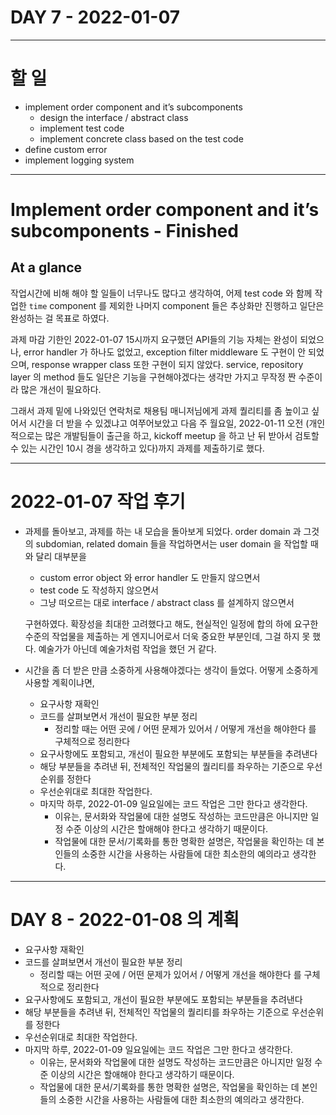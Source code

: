 # DAY 7 - 2022-01-07

---

# 할 일
- implement order component and it’s subcomponents
    - design the interface / abstract class
    - implement test code
    - implement concrete class based on the test code
- define custom error
- implement logging system

---

# Implement order component and it’s subcomponents - Finished
    
## At a glance

작업시간에 비해 해야 할 일들이 너무나도 많다고 생각하여, 어제 test code 와 함께 작업한 `time` component 를 제외한 나머지 component 들은 추상화만 진행하고 일단은 완성하는 걸 목표로 하였다. 

과제 마감 기한인 2022-01-07 15시까지 요구했던 API들의 기능 자체는 완성이 되었으나, error handler 가 하나도 없었고, exception filter middleware 도 구현이 안 되었으며, response wrapper class 또한 구현이 되지 않았다. service, repository layer 의 method 들도 일단은 기능을 구현해야겠다는 생각만 가지고 무작정 짠 수준이라 많은 개선이 필요하다. 

그래서 과제 밑에 나와있던 연락처로 채용팀 매니저님에게 과제 퀄리티를 좀 높이고 싶어서 시간을 더 받을 수 있겠냐고 여쭈어보았고 다음 주 월요일, 2022-01-11 오전 (개인적으로는 많은 개발팀들이 출근을 하고, kickoff meetup 을 하고 난 뒤 받아서 검토할 수 있는 시간인 10시 경을 생각하고 있다)까지 과제를 제출하기로 했다. 
    

---


# 2022-01-07 작업 후기

- 과제를 돌아보고, 과제를 하는 내 모습을 돌아보게 되었다. order domain 과 그것의 subdomian, related domain 들을 작업하면서는 user domain 을 작업할 때와 달리 대부분을
    - custom error object 와 error handler 도 만들지 않으면서
    - test code 도 작성하지 않으면서
    - 그냥 떠오르는 대로 interface / abstract class 를 설계하지 않으면서
    
    구현하였다. 확장성을 최대한 고려했다고 해도, 현실적인 일정에 합의 하에 요구한 수준의 작업물을 제출하는 게 엔지니어로서 더욱 중요한 부분인데, 그걸 하지 못 했다. 예술가가 아닌데 예술가처럼 작업을 했던 거 같다. 
    
- 시간을 좀 더 받은 만큼 소중하게 사용해야겠다는 생각이 들었다. 어떻게 소중하게 사용할 계획이냐면,
    - 요구사항 재확인
    - 코드를 살펴보면서 개선이 필요한 부분 정리
        - 정리할 때는 어떤 곳에 / 어떤 문제가 있어서 / 어떻게 개선을 해야한다 를 구체적으로 정리한다
    - 요구사항에도 포함되고, 개선이 필요한 부분에도 포함되는 부분들을 추려낸다
    - 해당 부분들을 추려낸 뒤, 전체적인 작업물의 퀄리티를 좌우하는 기준으로 우선순위를 정한다
    - 우선순위대로 최대한 작업한다.
    - 마지막 하루, 2022-01-09 일요일에는 코드 작업은 그만 한다고 생각한다.
        - 이유는, 문서화와 작업물에 대한 설명도 작성하는 코드만큼은 아니지만 일정 수준 이상의 시간은 할애해야 한다고 생각하기 때문이다.
        - 작업물에 대한 문서/기록화를 통한 명확한 설명은, 작업물을 확인하는 데 본인들의 소중한 시간을 사용하는 사람들에 대한 최소한의 예의라고 생각한다.

---

# DAY 8 - 2022-01-08 의 계획


- 요구사항 재확인
- 코드를 살펴보면서 개선이 필요한 부분 정리
    - 정리할 때는 어떤 곳에 / 어떤 문제가 있어서 / 어떻게 개선을 해야한다 를 구체적으로 정리한다
- 요구사항에도 포함되고, 개선이 필요한 부분에도 포함되는 부분들을 추려낸다
- 해당 부분들을 추려낸 뒤, 전체적인 작업물의 퀄리티를 좌우하는 기준으로 우선순위를 정한다
- 우선순위대로 최대한 작업한다.
- 마지막 하루, 2022-01-09 일요일에는 코드 작업은 그만 한다고 생각한다.
    - 이유는, 문서화와 작업물에 대한 설명도 작성하는 코드만큼은 아니지만 일정 수준 이상의 시간은 할애해야 한다고 생각하기 때문이다.
    - 작업물에 대한 문서/기록화를 통한 명확한 설명은, 작업물을 확인하는 데 본인들의 소중한 시간을 사용하는 사람들에 대한 최소한의 예의라고 생각한다.
